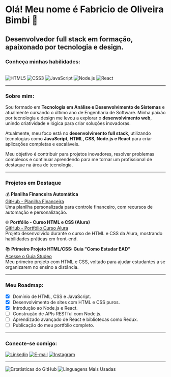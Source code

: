 # Olá! Meu nome é Fabricio de Oliveira Bimbi 👋

## Desenvolvedor full stack em formação, apaixonado por tecnologia e design.

### Conheça minhas habilidades:

<div style="display: inline_block"><br/>
 <img src="https://img.shields.io/badge/HTML5-E34F26?style=for-the-badge&logo=html5&logoColor=white" alt="HTML5" />
 <img src="https://img.shields.io/badge/CSS3-1572B6?style=for-the-badge&logo=css3&logoColor=white" alt="CSS3" />
 <img src="https://img.shields.io/badge/JavaScript-F7DF1E?style=for-the-badge&logo=javascript&logoColor=black" alt="JavaScript" />
 <img src="https://img.shields.io/badge/Node.js-339933?style=for-the-badge&logo=nodedotjs&logoColor=white" alt="Node.js" />
 <img src="https://img.shields.io/badge/React-61DAFB?style=for-the-badge&logo=react&logoColor=black" alt="React" />
</div>

---

### Sobre mim:

Sou formado em **Tecnologia em Análise e Desenvolvimento de Sistemas** e atualmente cursando o último ano de Engenharia de Software. Minha paixão por tecnologia e design me levou a explorar o **desenvolvimento web**, unindo criatividade e lógica para criar soluções inovadoras.

Atualmente, meu foco está no **desenvolvimento full stack**, utilizando tecnologias como **JavaScript, HTML, CSS, Node.js e React** para criar aplicações completas e escaláveis.

Meu objetivo é contribuir para projetos inovadores, resolver problemas complexos e continuar aprendendo para me tornar um profissional de destaque na área de tecnologia.

---

### **Projetos em Destaque**

💰 **Planilha Financeira Automática**  
[GitHub - Planilha Financeira](https://github.com/FabraOliveira/planilha-financeira?tab=readme-ov-file)  
Uma planilha personalizada para controle financeiro, com recursos de automação e personalização.

🌐 **Portfólio - Curso HTML e CSS (Alura)**  
[GitHub - Portfólio Curso Alura](https://github.com/FabraOliveira/portfolio-curso-alura/blob/main/README.md)  
Projeto desenvolvido durante o curso de HTML e CSS da Alura, mostrando habilidades práticas em front-end.

📚 **Primeiro Projeto HTML/CSS: Guia "Como Estudar EAD"**  
[Acesse o Guia Studeo](https://fabraoliveira.github.io/guia-studeo/)  
Meu primeiro projeto com HTML e CSS, voltado para ajudar estudantes a se organizarem no ensino a distância.

---

### Meu Roadmap:
- [x] Domínio de HTML, CSS e JavaScript.
- [x] Desenvolvimento de sites com HTML e CSS puros.
- [x] Introdução ao Node.js e React.
- [ ] Construção de APIs RESTful com Node.js.
- [ ] Aprendizado avançado de React e bibliotecas como Redux.
- [ ] Publicação do meu portfólio completo.

---

### Conecte-se comigo:

[![Linkedin](https://img.shields.io/badge/LinkedIn-0077B5?style=for-the-badge&logo=linkedin&logoColor=white)](https://www.linkedin.com/in/fabricio-de-oliveira-bimbi-516719223/)
[![E-mail](https://img.shields.io/badge/Microsoft_Outlook-0078D4?style=for-the-badge&logo=microsoft-outlook&logoColor=white)](mailto:fabricio@gmail.com)
[![Instagram](https://img.shields.io/badge/Instagram-E4405F?style=for-the-badge&logo=instagram&logoColor=white)](https://www.instagram.com/fabra.oliveira/)

---

![Estatísticas do GitHub](https://github-readme-stats.vercel.app/api?username=FabraOliveira&show_icons=true&theme=dracula)
![Linguagens Mais Usadas](https://github-readme-stats.vercel.app/api/top-langs/?username=FabraOliveira&layout=compact&theme=dracula)
